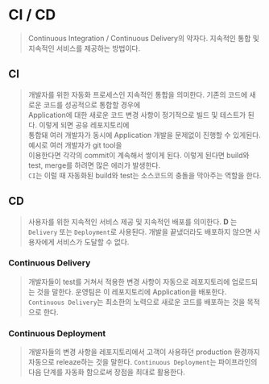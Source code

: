 # CI / CD
> Continuous Integration / Continuous Delivery의 약자다. 지속적인 통합 및 지속적인 서비스를 제공하는 방법이다.

## CI
> 개발자를 위한 자동화 프로세스인 지속적인 통합을 의미한다. 기존의 코드에 새로운 코드를 성공적으로 통합할 경우에  
> Application에 대한 새로운 코드 변경 사항이 정기적으로 빌드 및 테스트가 된다. 이렇게 되면 공유 레포지토리에  
> 통합돼 여러 개발자가 동시에 Application 개발을 문제없이 진행할 수 있게된다. 예시로 여러 개발자가 git tool을  
> 이용한다면 각각의 commit이 계속해서 쌓이게 된다. 이렇게 된다면 build와 test, merge를 하려면 많은 에러가 발생한다.  
> `CI`는 이럴 때 자동화된 build와 test는 소스코드의 충돌을 막아주는 역할을 한다.

## CD
> 사용자를 위한 지속적인 서비스 제공 및 지속적인 배포를 의미한다. __D__ 는 `Delivery` 또는 `Deployment`로 사용된다.
> 개발을 끝냈더라도 배포하지 않으면 사용자에게 서비스가 도달할 수 없다.

### Continuous Delivery
> 개발자들이 test를 거쳐서 적용한 변경 사항이 자동으로 레포지토리에 업로드되는 것을 말한다. 운영팀은 이 레포지토리에
> Application을 배포한다. `Continuous Delivery`는 최소한의 노력으로 새로운 코드를 배포하는 것을 목적으로 한다.

### Continuous Deployment
> 개발자들의 변경 사항을 레포지토리에서 고객이 사용하던 production 환경까지 자동으로 releaze하는 것을 말한다.
> `Continuous Deployment`는 파이프라인의 다음 단계를 자동화 함으로써 장점을 최대로 활용한다.
